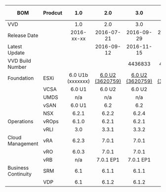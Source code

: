 
| BOM                 | Prodcut | 1.0               | 2.0              | 3.0              | 3.0.2            |  4.0          | 20xx-xx    |
|---------------------|---------|:-----------------:|:----------------:|:----------------:|:----------------:|:-------------:|:----------:|
| VVD                 |         | 1.0               | 2.0              | 3.0              | 3.0.2            |  4.0          | x.y        |
| Release Date        |         | 2016-xx-xx        | 2016-07-21       | 2016-09-29       | 2016-11-15       | 2017-03-02     | xxxx-xx-xx |
| Latest Update       |         |                   | 2016-09-12       | 2016-11-15       |                  | 2017-04-06     | |
| VVD Build Number    |         |                   |                  | 4436833          | 4615782          |                | |
| Foundation          | ESXi    | 6.0 U1b (xxxxxxx) | [6.0 U2 (3620759)](http://pubs.vmware.com/Release_Notes/en/vsphere/60/vsphere-esxi-60u2-release-notes.html) | [6.0 U2 (3620759)](http://pubs.vmware.com/Release_Notes/en/vsphere/60/vsphere-esxi-60u2-release-notes.html) | [6.0 U2 (3620759)](http://pubs.vmware.com/Release_Notes/en/vsphere/60/vsphere-esxi-60u2-release-notes.html) | 6.5a (xxxxxxx) | |
|                     | VCSA    | 6.0 U1            | 6.0 U2           | 6.0 U2           | 6.0 U2           | 6.5a           | |
|                     | UMDS    | n/a               | n/a              | n/a              | n/a              | 6.5a           | |
|                     | vSAN    | 6.0 U1            | 6.2              | 6.2              | 6.2              | 6.5            | |
|                     | NSX     | 6.2.1             | 6.2.2            | 6.2.4            | 6.2.4            | 6.3            | |
| Operations          | vROps   | 6.1.0             | 6.2.1            | 6.2.1            | 6.3              | 6.4            | |
|                     | vRLI    | 3.0               | 3.3.1            | 3.3.2            | 3.6              | 4.0            | |
| Cloud Management    | vRA     | 6.2.3             | 7.0.1            | 7.0.1            | 7.1              | 7.2            | |
|                     | vRO     | 6.0.3             | 7.0.1            | 7.0.1            | 7.1              | 7.2            | |
|                     | vRB     | n/a               | 7.0.1 EP1        | 7.0.1 EP1        | 7.1              | 7.2            | |
| Business Continuity | SRM     | 6.1               | 6.1.1            | 6.1.1            | 6.1.1            | 6.5            | |
|                     | VDP     | 6.1               | 6.1.2            | 6.1.2            | 6.1.2            | 6.1.3          | |

